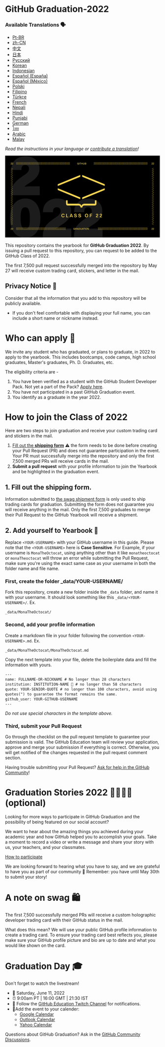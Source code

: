 # GitHub Graduation-2022

### Available Translations 🗣

* [Pt-BR](https://bit.ly/3LI8kAc)
* [zh-CN](translations/README.zh-CN.md)
* [中文](https://bit.ly/3kE3Ezc)
* [日本](https://bit.ly/38TCVfm)
* [Русский](https://bit.ly/3w7d7EL)
* [Korean](https://bit.ly/3MS4owN)
* [Indonesian](https://bit.ly/3yeTRrI)
* [Español (España)](./translations/README.es-es.md)
* [Español (México)](./translations/README.es-mx.md)
* [Polski](https://bit.ly/38c411k)
* [Filipino](./translations/README.tl.md)
* [Türkçe](./translations/README.tr.md)
* [French](./translations/README.fr.md)
* [Nepali](./translations/README.np.md) 
* [Hindi](./translations/README.hi.md)
* [Punjabi](./translations/README.pun.md)
* [German](./translations/README.de.md)
* [ไทย](./translations/README.th.md)
* [Arabic](./translations/README.ar.md)
* [Malay](./translations/README.may.md)

*Read the instructions in your language or [contribute a translation](translations/README.md)!*

![2022-github-graduation-social-card-1](/assets/GHG_Blog_1.jpg)

This repository contains the yearbook for **GitHub Graduation 2022**. By issuing a pull request to this repository, you can request to be added to the GitHub Class of 2022.

The first 7,500 pull request successfully merged into the repository by May 27 will receive custom trading card, stickers, and letter in the mail.

## Privacy Notice 👀

Consider that all the information that you add to this repository will be publicly available.

- If you don't feel comfortable with displaying your full name, you can include a short name or nickname instead.

# Who can apply 📝

We invite any student who has graduated, or plans to graduate, in 2022 to apply to the yearbook. This includes bootcamps, code camps, high school graduates, Master's graduates, Ph. D. Graduates, etc.

The eligibility criteria are -

1. You have been verified as a student with the GitHub Student Developer Pack. Not yet a part of the Pack? [Apply here](https://education.github.com/discount_requests/student_application?utm_source=2022-06-11-GitHubGraduation).
2. You have not participated in a past GitHub Graduation event.
3. You identify as a graduate in the year 2022.

# How to join the Class of 2022
Here are two steps to join graduation and receive your custom trading card and stickers in the mail. 

1. [Fill out the **shipping form**](https://airtable.com/shrVMo8ItH4wjsO9f)
   ⚠️ the form needs to be done before creating your Pull Request (PR) and does not guarantee participation in the event. Your PR must successfully merge into the repository and only the first 7,500 merged PRs will receive cards in the mail.
2. **Submit a pull request** with your profile information to join the Yearbook and be highlighted in the graduation event.

## 1. Fill out the shipping form.

Information submitted to [the swag shipment form](https://airtable.com/shrVMo8ItH4wjsO9f) is only used to ship trading cards for graduation. Submitting the form does not guarantee you will receive anything in the mail. Only the first 7,500 graduates to merge their Pull Request to the GitHub Yearbook will receive a shipment.

## 2. Add yourself to Yearbook 🏫
Replace `<YOUR-USERNAME>` with your GitHub username in this guide. Please note that the `<YOUR-USERNAME>` here is **Case Sensitive**. For Example, if your username is `MonaTheOctocat`, using anything other than it like `monatheoctocat` or `monaTheoctocat` will throw an error while submitting the Pull Request, make sure you're using the exact same case as your username in both the folder name and file name.

### First, create the folder \_data/YOUR-USERNAME/

Fork this repository, create a new folder inside the `_data` folder, and name it with your username. It should look something like this `_data/<YOUR-USERNAME>/`. Ex.

```
_data/MonaTheOctocat/
```

### Second, add your profile information

Create a markdown file in your folder following the convention `<YOUR-USERNAME>.md`. Ex.

```
_data/MonaTheOctocat/MonaTheOctocat.md
```

Copy the next template into your file, delete the boilerplate data and fill the information with yours.

```
---
name: FULLNAME-OR-NICKNAME # No longer than 28 characters
institution: INSTITUTION-NAME 🚩 # no longer than 58 characters
quote: YOUR-SENIOR-QUOTE # no longer than 100 characters, avoid using quotes(") to guarantee the format remains the same.
github_user: YOUR-GITHUB-USERNAME
---
```

_Do not use special characters in the template above._

### Third, submit your Pull Request
Go through the checklist on the pull request template to guarantee your submission is valid. The GitHub Education team will review your application, approve and merge your submission if everything is correct. Otherwise, you will get notified of the changes requested in the pull request comment section. 

Having trouble submitting your Pull Request? [Ask for help in the GitHub Community](https://github.com/orgs/github-community/discussions/categories/github-education)!

# Graduation Stories 2022 👩‍🏫👨‍🏫 (optional)

Looking for more ways to participate in GitHub Graduation and the possibility of being featured on our social account?

We want to hear about the amazing things you achieved during your academic year and how GitHub helped you to accomplish your goals. Take a moment to record a video or write a message and share your story with us, your teachers, and your classmates.

[How to participate](https://drive.google.com/file/d/1AcgUKLXx6WIC5s4eanzOfj8EsiYHARrt/view?usp=sharing)

We are looking forward to hearing what you have to say, and we are grateful to have you as part of our community 💖
Remember: you have until May 30th to submit your story!

# A note on swag 🛍

The first 7,500 successfully merged PRs will receive a custom holographic developer trading card with their GitHub status in the mail.

What does this mean? We will use your public GitHub profile information to create a trading card. To ensure your trading card best reflects you, please make sure your GitHub profile picture and bio are up to date and what you would like shown on the card.

# Graduation Day 🎓

Don't forget to watch the livestream!

- 📆 Saturday, June 11, 2022
- ⏰ 9:00am PT | 16:00 GMT | 21:30 IST
- 📍 Follow the [GitHub Education Twitch Channel](https://twitch.tv/githubeducation) for notifications.
- 📎Add the event to your calender:
  - [Google Calendar](https://calendar.google.com/calendar/render?action=TEMPLATE&dates=20220611T160000Z%2F20220611T180000Z&details=&location=https%3A%2F%2Fwww.twitch.tv%2Fgithubeducation&text=%F0%9F%8E%89%F0%9F%8E%8A%20GitHub%20Graduation%202022%20%F0%9F%8E%89%F0%9F%8E%8A)
  - [Outlook Calendar](https://outlook.live.com/calendar/0/deeplink/compose?allday=false&body=&enddt=2022-06-11T18%3A00%3A00%2B00%3A00&location=https%3A%2F%2Fwww.twitch.tv%2Fgithubeducation&path=%2Fcalendar%2Faction%2Fcompose&rru=addevent&startdt=2022-06-11T16%3A00%3A00%2B00%3A00&subject=%F0%9F%8E%89%F0%9F%8E%8A%20GitHub%20Graduation%202022%20%F0%9F%8E%89%F0%9F%8E%8A)
  - [Yahoo Calendar](https://calendar.yahoo.com/?desc=&dur=&et=20220611T180000Z&in_loc=https%3A%2F%2Fwww.twitch.tv%2Fgithubeducation&st=20220611T160000Z&title=%F0%9F%8E%89%F0%9F%8E%8A%20GitHub%20Graduation%202022%20%F0%9F%8E%89%F0%9F%8E%8A&v=60)

Questions about GitHub Graduation? Ask in the [GitHub Community Discussions](https://github.com/orgs/github-community/discussions/categories/github-education).
